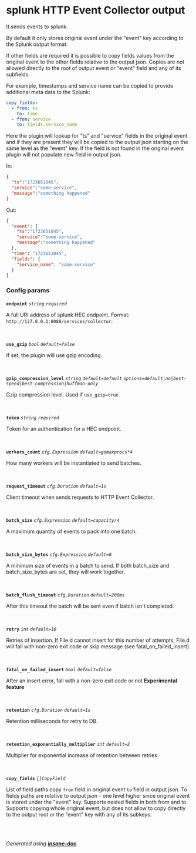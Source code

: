 # splunk HTTP Event Collector output
It sends events to splunk.

By default it only stores original event under the "event" key according to the Splunk output format.

If other fields are required it is possible to copy fields values from the original event to the other
fields relative to the output json. Copies are not allowed directly to the root of output event or
"event" field and any of its subfields.

For example, timestamps and service name can be copied to provide additional meta data to the Splunk:

```yaml
copy_fields:
  - from: ts
  	to: time
  - from: service
  	to: fields.service_name
```

Here the plugin will lookup for "ts" and "service" fields in the original event and if they are present
they will be copied to the output json starting on the same level as the "event" key. If the field is not
found in the original event plugin will not populate new field in output json.

In:

```json
{
  "ts":"1723651045",
  "service":"some-service",
  "message":"something happened"
}
```

Out:

```json
{
  "event": {
    "ts":"1723651045",
    "service":"some-service",
    "message":"something happened"
  },
  "time": "1723651045",
  "fields": {
    "service_name": "some-service"
  }
}
```

### Config params
**`endpoint`** *`string`* *`required`* 

A full URI address of splunk HEC endpoint. Format: `http://127.0.0.1:8088/services/collector`.

<br>

**`use_gzip`** *`bool`* *`default=false`* 

If set, the plugin will use gzip encoding.

<br>

**`gzip_compression_level`** *`string`* *`default=default`* *`options=default|no|best-speed|best-compression|huffman-only`* 

Gzip compression level. Used if `use_gzip=true`.

<br>

**`token`** *`string`* *`required`* 

Token for an authentication for a HEC endpoint.

<br>

**`workers_count`** *`cfg.Expression`* *`default=gomaxprocs*4`* 

How many workers will be instantiated to send batches.

<br>

**`request_timeout`** *`cfg.Duration`* *`default=1s`* 

Client timeout when sends requests to HTTP Event Collector.

<br>

**`batch_size`** *`cfg.Expression`* *`default=capacity/4`* 

A maximum quantity of events to pack into one batch.

<br>

**`batch_size_bytes`** *`cfg.Expression`* *`default=0`* 

A minimum size of events in a batch to send.
If both batch_size and batch_size_bytes are set, they will work together.

<br>

**`batch_flush_timeout`** *`cfg.Duration`* *`default=200ms`* 

After this timeout the batch will be sent even if batch isn't completed.

<br>

**`retry`** *`int`* *`default=10`* 

Retries of insertion. If File.d cannot insert for this number of attempts,
File.d will fall with non-zero exit code or skip message (see fatal_on_failed_insert).

<br>

**`fatal_on_failed_insert`** *`bool`* *`default=false`* 

After an insert error, fall with a non-zero exit code or not
**Experimental feature**

<br>

**`retention`** *`cfg.Duration`* *`default=1s`* 

Retention milliseconds for retry to DB.

<br>

**`retention_exponentially_multiplier`** *`int`* *`default=2`* 

Multiplier for exponential increase of retention between retries

<br>

**`copy_fields`** *`[]CopyField`* 

List of field paths copy `from` field in original event `to` field in output json.
To fields paths are relative to output json - one level higher since original
event is stored under the "event" key. Supports nested fields in both from and to.
Supports copying whole original event, but does not allow to copy directly to the output root
or the "event" key with any of its subkeys.

<br>


<br>*Generated using [__insane-doc__](https://github.com/vitkovskii/insane-doc)*
